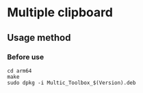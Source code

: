 # Multiple clipboard
## Usage method
### Before use
```
cd arm64
make
sudo dpkg -i Multic_Toolbox_$(Version).deb
```